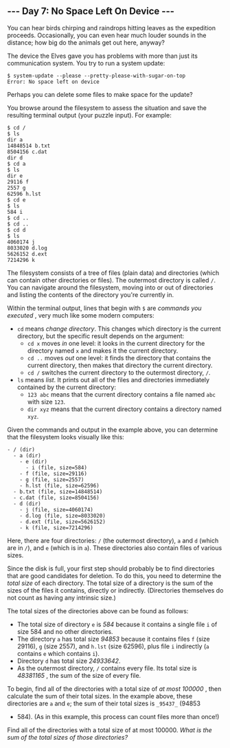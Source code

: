 ## \--- Day 7: No Space Left On Device ---

You can hear birds chirping and raindrops hitting leaves as the expedition
proceeds. Occasionally, you can even hear much louder sounds in the distance;
how big do the animals get out here, anyway?

The device the Elves gave you has problems with more than just its
communication system. You try to run a system update:

    
    
    $ system-update --please --pretty-please-with-sugar-on-top
    Error: No space left on device
    

Perhaps you can delete some files to make space for the update?

You browse around the filesystem to assess the situation and save the
resulting terminal output (your puzzle input). For example:

    
    
    $ cd /
    $ ls
    dir a
    14848514 b.txt
    8504156 c.dat
    dir d
    $ cd a
    $ ls
    dir e
    29116 f
    2557 g
    62596 h.lst
    $ cd e
    $ ls
    584 i
    $ cd ..
    $ cd ..
    $ cd d
    $ ls
    4060174 j
    8033020 d.log
    5626152 d.ext
    7214296 k
    

The filesystem consists of a tree of files (plain data) and directories (which
can contain other directories or files). The outermost directory is called
`/`. You can navigate around the filesystem, moving into or out of directories
and listing the contents of the directory you're currently in.

Within the terminal output, lines that begin with `$` are _commands you
executed_ , very much like some modern computers:

  * `cd` means _change directory_. This changes which directory is the current directory, but the specific result depends on the argument: 
    * `cd x` moves _in_ one level: it looks in the current directory for the directory named `x` and makes it the current directory.
    * `cd ..` moves _out_ one level: it finds the directory that contains the current directory, then makes that directory the current directory.
    * `cd /` switches the current directory to the outermost directory, `/`.
  * `ls` means _list_. It prints out all of the files and directories immediately contained by the current directory: 
    * `123 abc` means that the current directory contains a file named `abc` with size `123`.
    * `dir xyz` means that the current directory contains a directory named `xyz`.

Given the commands and output in the example above, you can determine that the
filesystem looks visually like this:

    
    
    - / (dir)
      - a (dir)
        - e (dir)
          - i (file, size=584)
        - f (file, size=29116)
        - g (file, size=2557)
        - h.lst (file, size=62596)
      - b.txt (file, size=14848514)
      - c.dat (file, size=8504156)
      - d (dir)
        - j (file, size=4060174)
        - d.log (file, size=8033020)
        - d.ext (file, size=5626152)
        - k (file, size=7214296)
    

Here, there are four directories: `/` (the outermost directory), `a` and `d`
(which are in `/`), and `e` (which is in `a`). These directories also contain
files of various sizes.

Since the disk is full, your first step should probably be to find directories
that are good candidates for deletion. To do this, you need to determine the
_total size_ of each directory. The total size of a directory is the sum of
the sizes of the files it contains, directly or indirectly. (Directories
themselves do not count as having any intrinsic size.)

The total sizes of the directories above can be found as follows:

  * The total size of directory `e` is _584_ because it contains a single file `i` of size 584 and no other directories.
  * The directory `a` has total size _94853_ because it contains files `f` (size 29116), `g` (size 2557), and `h.lst` (size 62596), plus file `i` indirectly (`a` contains `e` which contains `i`).
  * Directory `d` has total size _24933642_.
  * As the outermost directory, `/` contains every file. Its total size is _48381165_ , the sum of the size of every file.

To begin, find all of the directories with a total size of _at most 100000_ ,
then calculate the sum of their total sizes. In the example above, these
directories are `a` and `e`; the sum of their total sizes is `_95437_` (94853
+ 584). (As in this example, this process can count files more than once!)

Find all of the directories with a total size of at most 100000. _What is the
sum of the total sizes of those directories?_

